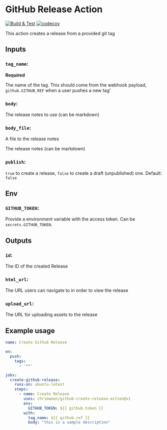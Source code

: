 # GitHub Release Action

[![Build & Test](https://github.com/chrimaeon/github-create-release-action/actions/workflows/main.yml/badge.svg)](https://github.com/chrimaeon/github-create-release-action/actions/workflows/main.yml)
[![codecov](https://codecov.io/gh/chrimaeon/github-create-release-action/branch/main/graph/badge.svg?token=Z285J9PW0D)](https://codecov.io/gh/chrimaeon/github-create-release-action)

This action creates a release from a provided git tag

## Inputs

### `tag_name`:

**Required**

The name of the tag. This should come from the webhook payload, `github.GITHUB_REF` when a user pushes a new tag'

### `body`:

The release notes to use (can be markdown)

### `body_file`:

A file to the release notes

The release notes (can be markdown)

### `publish`:

`true` to create a release, `false` to create a draft (unpublished) one. Default: `false`

## Env

### `GITHUB_TOKEN`:

Provide a environment variable with the access token. Can be `secrets.GITHUB_TOKEN`.

## Outputs

### `id`:

The ID of the created Release

### `html_url`:

The URL users can navigate to in order to view the release

### `upload_url`:

The URL for uploading assets to the release

## Example usage

```yaml
name: Create Github Release

on:
  push:
    tags:
      - '**'

jobs:
  create-github-release:
    runs-on: ubuntu-latest
    steps:
      - name: Create Release
        uses: chrimaeon/github-create-release-action@v1
        env:
          GITHUB_TOKEN: ${{ github.token }}
        with:
          tag_name: ${{ github.ref }}
          body: "this is a sample description"
```